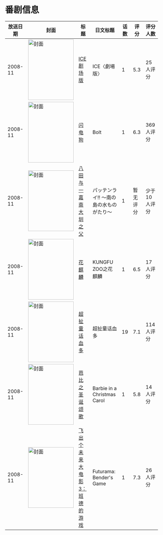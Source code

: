 # 番剧信息

|放送日期|封面|标题|日文标题|话数|评分|评分人数|
|---|---|---|---|---|---|---|
|2008-11|<img src="//lain.bgm.tv/pic/cover/c/0b/bd/84472_5VvG5.jpg" alt="封面" style="width:150px;height:200px;object-fit:cover;">|[ICE 剧场版](https://bangumi.tv/subject/84472)|ICE〈劇場版〉|1|5.3|25人评分|
|2008-11|<img src="//lain.bgm.tv/pic/cover/c/a3/a7/46124_T2P1a.jpg" alt="封面" style="width:150px;height:200px;object-fit:cover;">|[闪电狗](https://bangumi.tv/subject/46124)|Bolt|1|6.3|369人评分|
|2008-11|<img src="//lain.bgm.tv/pic/cover/c/ec/dd/189918_4sXlE.jpg" alt="封面" style="width:150px;height:200px;object-fit:cover;">|[八田与一 嘉南大圳之父](https://bangumi.tv/subject/189918)|パッテンライ!! ～南の島の水ものがたり～|1|暂无评分|少于10人评分|
|2008-11|<img src="//lain.bgm.tv/pic/cover/c/08/3b/28615_ca2b0.jpg" alt="封面" style="width:150px;height:200px;object-fit:cover;">|[花麒麟](https://bangumi.tv/subject/28615)|KUNGFU ZOO之花麒麟|1|6.5|17人评分|
|2008-11|<img src="//lain.bgm.tv/pic/cover/c/e2/5f/18009_3jca8.jpg" alt="封面" style="width:150px;height:200px;object-fit:cover;">|[超扯童话血多](https://bangumi.tv/subject/18009)|超扯童话血多|19|7.1|114人评分|
|2008-11|<img src="//lain.bgm.tv/pic/cover/c/47/69/116178_wlyx4.jpg" alt="封面" style="width:150px;height:200px;object-fit:cover;">|[芭比之圣诞颂歌](https://bangumi.tv/subject/116178)|Barbie in a Christmas Carol|1|5.8|14人评分|
|2008-11|<img src="//lain.bgm.tv/pic/cover/c/9a/0c/131859_K4x0w.jpg" alt="封面" style="width:150px;height:200px;object-fit:cover;">|[飞出个未来大电影3：班德的游戏](https://bangumi.tv/subject/131859)|Futurama: Bender's Game|1|7.3|26人评分|
